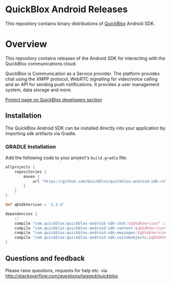 # QuickBlox Android Releases
This repository contains binary distributions of [QuickBlox](https://quickblox.com) Android SDK.

# Overview
This repository contains releases of the Android SDK for interacting with the QuickBlox communications cloud.

QuickBlox  is Communication as a Service provider. The platform provides chat using the XMPP protocol, WebRTC signalling for video/voice calling and an API for sending push notifications. It provides a user management system, data storage and more. 

[Project page on QuickBlox developers section](http://quickblox.com/developers/Android)

## Installation

The QuickBlox Android SDK can be installed directly into your application by importing sdk artifacts via Gradle.

### GRADLE Installation
Add the following code to your project's `build.gradle` file:

```groovy
allprojects {
    repositories {
        maven {
            url "https://github.com/QuickBlox/quickblox-android-sdk-releases/raw/master/"
        }
    }
}

def qbSdkVersion = '3.3.4'

dependencies {
    //
    сompile "com.quickblox:quickblox-android-sdk-chat:$qbSdkVersion" //include only necessary module dependency, all transitive modules will be included automatically
    сompile "com.quickblox:quickblox-android-sdk-content:$qbSdkVersion"
    сompile "com.quickblox:quickblox-android-sdk-messages:$qbSdkVersion"
    сompile "com.quickblox:quickblox-android-sdk-customobjects:$qbSdkVersion"
}
```

## Questions and feedback

Please raise questions, requests for help etc. via http://stackoverflow.com/questions/tagged/quickblox
